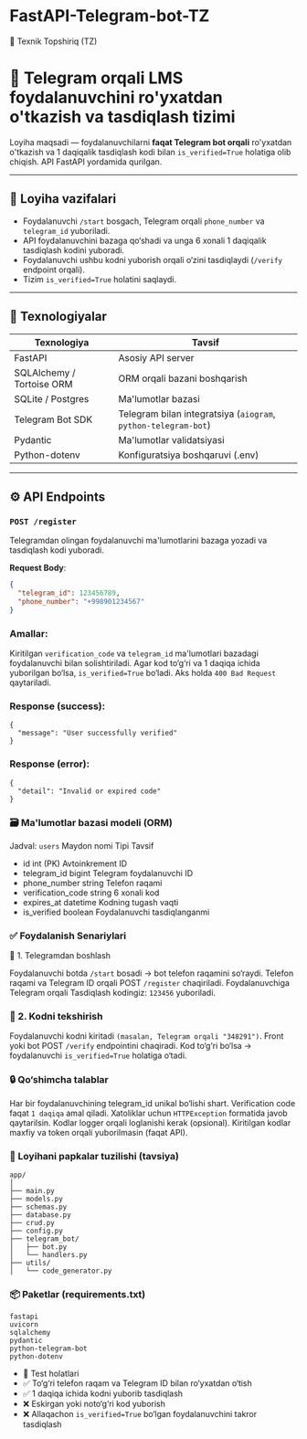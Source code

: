 # FastAPI-Telegram-bot-TZ
📘 Texnik Topshiriq (TZ)
# 📲 Telegram orqali LMS foydalanuvchini ro'yxatdan o'tkazish va tasdiqlash tizimi

Loyiha maqsadi — foydalanuvchilarni **faqat Telegram bot orqali** ro'yxatdan o'tkazish va 1 daqiqalik tasdiqlash kodi bilan `is_verified=True` holatiga olib chiqish. API FastAPI yordamida qurilgan.

---

## 🎯 Loyiha vazifalari

- Foydalanuvchi `/start` bosgach, Telegram orqali `phone_number` va `telegram_id` yuboriladi.
- API foydalanuvchini bazaga qo‘shadi va unga 6 xonali 1 daqiqalik tasdiqlash kodini yuboradi.
- Foydalanuvchi ushbu kodni yuborish orqali o‘zini tasdiqlaydi (`/verify` endpoint orqali).
- Tizim `is_verified=True` holatini saqlaydi.

---

## 🧱 Texnologiyalar

| Texnologiya     | Tavsif                                   |
|------------------|--------------------------------------------|
| FastAPI          | Asosiy API server                          |
| SQLAlchemy / Tortoise ORM | ORM orqali bazani boshqarish      |
| SQLite / Postgres | Ma'lumotlar bazasi                        |
| Telegram Bot SDK  | Telegram bilan integratsiya (`aiogram`, `python-telegram-bot`) |
| Pydantic          | Ma'lumotlar validatsiyasi                 |
| Python-dotenv     | Konfiguratsiya boshqaruvi (.env)          |

---

## ⚙️ API Endpoints

### `POST /register`

Telegramdan olingan foydalanuvchi ma'lumotlarini bazaga yozadi va tasdiqlash kodi yuboradi.

**Request Body**:
```json
{
  "telegram_id": 123456789,
  "phone_number": "+998901234567"
}
```

### Amallar:
Kiritilgan `verification_code` va `telegram_id` ma'lumotlari bazadagi foydalanuvchi bilan solishtiriladi.
Agar kod to‘g‘ri va 1 daqiqa ichida yuborilgan bo‘lsa, `is_verified=True` bo‘ladi.
Aks holda `400 Bad Request` qaytariladi.

### Response (success):
```
{
  "message": "User successfully verified"
}
```
### Response (error):
```
{
  "detail": "Invalid or expired code"
}
```
### 🗃️ Ma'lumotlar bazasi modeli (ORM)

Jadval: `users`
Maydon nomi	Tipi	Tavsif
- id	int (PK)	Avtoinkrement ID
- telegram_id	bigint	Telegram foydalanuvchi ID
- phone_number	string	Telefon raqami
- verification_code	string	6 xonali kod
- expires_at	datetime	Kodning tugash vaqti
- is_verified	boolean	Foydalanuvchi tasdiqlanganmi
  
### ✅ Foydalanish Senariylari
📲 1. Telegramdan boshlash

Foydalanuvchi botda `/start` bosadi → bot telefon raqamini so‘raydi.
Telefon raqami va Telegram ID orqali POST `/register` chaqiriladi.
Foydalanuvchiga Telegram orqali Tasdiqlash kodingiz: `123456` yuboriladi.

### 🔐 2. Kodni tekshirish
Foydalanuvchi kodni kiritadi `(masalan, Telegram orqali "348291")`.
Front yoki bot POST `/verify` endpointini chaqiradi.
Kod to‘g‘ri bo‘lsa → foydalanuvchi `is_verified=True` holatiga o‘tadi.

### 🔒 Qo‘shimcha talablar
Har bir foydalanuvchining telegram_id unikal bo‘lishi shart.
Verification code faqat `1 daqiqa` amal qiladi.
Xatoliklar uchun `HTTPException` formatida javob qaytarilsin.
Kodlar logger orqali loglanishi kerak (opsional).
Kiritilgan kodlar maxfiy va token orqali yuborilmasin (faqat API).

### 📁 Loyihani papkalar tuzilishi (tavsiya)
```
app/
│
├── main.py
├── models.py
├── schemas.py
├── database.py
├── crud.py
├── config.py
├── telegram_bot/
│   ├── bot.py
│   └── handlers.py
├── utils/
│   └── code_generator.py
```
### 📦 Paketlar (requirements.txt)
```
fastapi
uvicorn
sqlalchemy
pydantic
python-telegram-bot
python-dotenv
```
- 🧪 Test holatlari
- ✅ To‘g‘ri telefon raqam va Telegram ID bilan ro‘yxatdan o‘tish
- ✅ 1 daqiqa ichida kodni yuborib tasdiqlash
- ❌ Eskirgan yoki noto‘g‘ri kod yuborish
- ❌ Allaqachon `is_verified=True` bo‘lgan foydalanuvchini takror tasdiqlash
